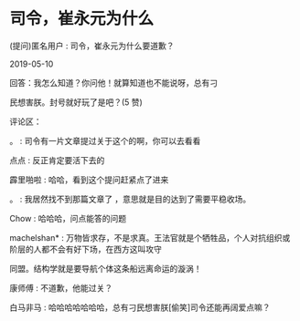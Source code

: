 # 司令，崔永元为什么

(提问)匿名用户 : 司令，崔永元为什么要道歉？

2019-05-10

回答：我怎么知道？你问他！就算知道也不能说呀，总有刁

民想害朕。封号就好玩了是吧？(5 赞)

评论区：

。 : 司令有一片文章提过关于这个的啊，你可以去看看

点点 : 反正肯定要活下去的

霹里啪啦 : 哈哈，看到这个提问赶紧点了进来

。 : 我居然找不到那篇文章了 ，意思就是目的达到了需要平稳收场。

Chow : 哈哈哈，问点能答的问题

machelshan* : 万物皆求存，不是求真。王法官就是个牺牲品，个人对抗组织或阶层的人都不会有好下场，在西方这叫攻守

同盟。结构学就是要导航个体这条船远离命运的漩涡！

康师傅 : 不道歉，他能过关？

白马非马 : 哈哈哈哈哈哈哈，总有刁民想害朕[偷笑]司令还能再阔爱点嘛？